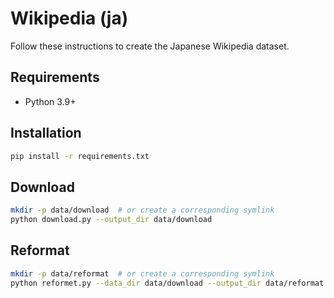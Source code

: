 # Wikipedia (ja)

Follow these instructions to create the Japanese Wikipedia dataset.

## Requirements

- Python 3.9+

## Installation

```bash
pip install -r requirements.txt
```

## Download

```bash
mkdir -p data/download  # or create a corresponding symlink
python download.py --output_dir data/download
```

## Reformat

```bash
mkdir -p data/reformat  # or create a corresponding symlink
python reformet.py --data_dir data/download --output_dir data/reformat
```
